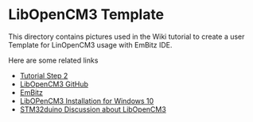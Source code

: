 # LibOpenCM3 Template

This directory contains pictures used in the Wiki tutorial to create a user Template for LinOpenCM3 usage with EmBitz IDE.

Here are some related links
  * [Tutorial Step 2](https://github.com/OliviliK/STM32F103/wiki/Tutorial2_LOCM3Template)
  * [LibOpenCM3 GitHub](https://github.com/libopencm3/libopencm3)
  * [EmBitz](http://www.emblocks.org/web/)
  * [LibOPenCM3 Installation for Windows 10](http://olliesworkshops.blogspot.com/2016/07/libopencm3-installation.html)
  * [STM32duino Discussion about LibOpenCM3](http://www.stm32duino.com/viewtopic.php?f=9&t=1218)

